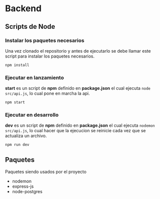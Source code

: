 # Backend

## Scripts de Node

### Instalar los paquetes necesarios

Una vez clonado el repositorio y antes de ejecutarlo se debe llamar este script para instalar los paquetes necesarios.

```bash
npm install
```

### Ejecutar en lanzamiento

**start** es un script de **npm** definido en **package.json** el cual ejecuta `node src/api.js`, lo cual pone en marcha la api.

```bash
npm start
```

### Ejecutar en desarrollo

**dev** es un script de **npm** definido en **package.json** el cual ejecuta `nodemon src/api.js`, lo cual hacer que la ejecucion se reinicie cada vez que se actualiza un archivo.

```bash
npm run dev
```

## Paquetes

Paquetes siendo usados por el proyecto

- nodemon
- express-js
- node-postgres
